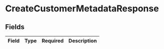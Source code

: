 # CreateCustomerMetadataResponse


## Fields

| Field       | Type        | Required    | Description |
| ----------- | ----------- | ----------- | ----------- |